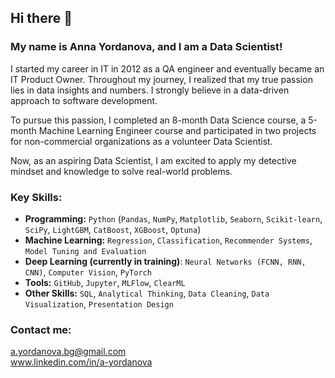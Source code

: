 ## Hi there 👋

### My name is Anna Yordanova, and I am a Data Scientist!

I started my career in IT in 2012 as a QA engineer and eventually became an IT Product Owner. Throughout my journey, I realized that my true passion lies in data insights and numbers. I strongly believe in a data-driven approach to software development.

To pursue this passion, I completed an 8-month Data Science course, a 5-month Machine Learning Engineer course and participated in two projects for non-commercial organizations as a volunteer Data Scientist.

Now, as an aspiring Data Scientist, I am excited to apply my detective mindset and knowledge to solve real-world problems.

### Key Skills:
* **Programming:** `Python` (`Pandas`, `NumPy`, `Matplotlib`, `Seaborn`, `Scikit-learn`, `SciPy`, `LightGBM`, `CatBoost`, `XGBoost`, `Optuna`)
* **Machine Learning:** `Regression`, `Classification`, `Recommender Systems`, `Model Tuning and Evaluation`
* **Deep Learning (currently in training)**: `Neural Networks (FCNN, RNN, CNN)`, `Computer Vision`, `PyTorch`
* **Tools:** `GitHub`, `Jupyter`, `MLFlow`, `ClearML`
* **Other Skills:** `SQL`, `Analytical Thinking`, `Data Cleaning`, `Data Visualization`, `Presentation Design`

### Contact me:
a.yordanova.bg@gmail.com <br>
www.linkedin.com/in/a-yordanova
